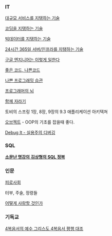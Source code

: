 ### IT
[대규모 서비스를 지탱하는 기술](http://www.yes24.com/Product/Goods/4667932)

[코딩을 지탱하는 기술](http://www.yes24.com/Product/Goods/11101558)

[빅데이터를 지탱하는 기술](http://www.yes24.com/Product/Goods/66277191)

[24시간 365일 서버/인프라를 지탱하는 기술](http://www.yes24.com/Product/Goods/3377489)

[구글 엔지니어는 이렇게 일한다](https://digital.kyobobook.co.kr/digital/ebook/ebookDetail.ink?selectedLargeCategory=001&barcode=4801162245621&orderClick=LAG&Kc=)

[좋은 코드, 나쁜코드](http://www.kyobobook.co.kr/product/detailViewKor.laf?ejkGb=KOR&mallGb=KOR&barcode=9791191600896)

[나쁜 프로그래밍 습관](https://search.daum.net/search?w=bookpage&bookId=5269093&tab=introduction&DA=LB0&q=%EB%82%98%EC%81%9C+%ED%94%84%EB%A1%9C%EA%B7%B8%EB%9E%98%EB%B0%8D+%EC%8A%B5%EA%B4%80)

[프로그래머의 뇌](http://www.kyobobook.co.kr/product/detailViewKor.laf?mallGb=KOR&ejkGb=KOR&barcode=9791191600650&orderClick=4j3)

[함께 자라기](https://www.kyobobook.co.kr/product/detailViewKor.laf?ejkGb=KOR&mallGb=KOR&barcode=9788966262335)

토비의 스프링 1장, 8장, 9장의 9.3 애플리케이션 아키텍쳐

[오브젝트](https://www.kyobobook.co.kr/product/detailViewKor.laf?ejkGb=KOR&mallGb=KOR&barcode=9791158391409) - OOP의 기초를 잡을때 좋다.

[Debug It - 실용주의 디버깅](http://www.kyobobook.co.kr/product/detailViewKor.laf?ejkGb=KOR&mallGb=KOR&barcode=9788960771413&orderClick=LAG&Kc=)


### SQL
[**소문난 명강의** **김상형의 SQL 정복**](http://www.kyobobook.co.kr/product/detailViewKor.laf?mallGb=KOR&ejkGb=KOR&barcode=9791162244241)

### 인문
[피로사회](http://www.yes24.com/Product/Goods/7934991)

터부, 주술, 정령들

[어떻게 사랑할 것인가](https://www.kyobobook.co.kr/product/detailViewKor.laf?ejkGb=KOR&mallGb=KOR&barcode=9788959136803)

### 기독교
[4복음서의 예수 그리스도 4복음서 평행 대조](https://book.naver.com/bookdb/book_detail.naver?bid=17588386)